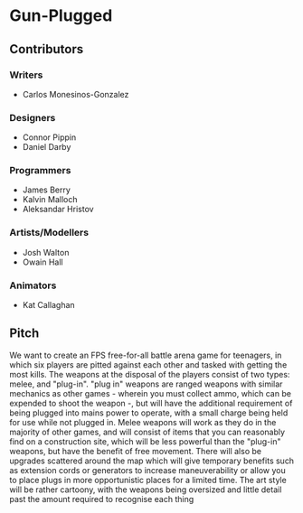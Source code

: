 # Gun-Plugged
## Contributors
### Writers
- Carlos Monesinos-Gonzalez
### Designers
- Connor Pippin
- Daniel Darby
### Programmers
- James Berry
- Kalvin Malloch
- Aleksandar Hristov
### Artists/Modellers
- Josh Walton
- Owain Hall
### Animators
- Kat Callaghan
## Pitch
We want to create an FPS free-for-all battle arena game for teenagers, in which six players are pitted against each other and tasked with getting the most kills. The weapons at the disposal of the players consist of two types: melee, and "plug-in". "plug in" weapons are ranged weapons with similar mechanics as other games - wherein you must collect ammo, which can be expended to shoot the weapon -, but will have the additional requirement of being plugged into mains power to operate, with a small charge being held for use while not plugged in. Melee weapons will work as they do in the majority of other games, and will consist of items that you can reasonably find on a construction site, which will be less powerful than the "plug-in" weapons, but have the benefit of free movement. There will also be upgrades scattered around the map which will give temporary benefits such as extension cords or generators to increase maneuverability or allow you to place plugs in more opportunistic places for a limited time. The art style will be rather cartoony, with the weapons being oversized and little detail past the amount required to recognise each thing
